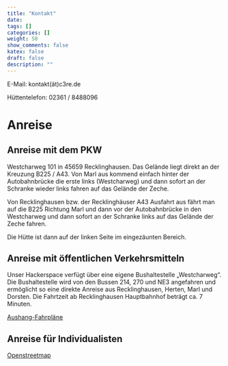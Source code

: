 ```yaml
---
title: "Kontakt"
date:
tags: []
categories: []
weight: 50
show_comments: false
katex: false
draft: false
description: ""
---
```


E-Mail: kontakt(ät)c3re.de

Hüttentelefon: 02361 / 8488096

# Anreise

## Anreise mit dem PKW

Westcharweg 101 in 45659 Recklinghausen. Das Gelände liegt direkt an der Kreuzung B225 / A43.
Von Marl aus kommend einfach hinter der Autobahnbrücke die erste links (Westcharweg) und dann sofort an der Schranke wieder links fahren auf das Gelände der Zeche.

Von Recklinghausen bzw. der Recklinghäuser A43 Ausfahrt aus fährt man auf die B225 Richtung Marl und dann vor der Autobahnbrücke in den Westcharweg und dann sofort an der Schranke links auf das Gelände der Zeche fahren.

Die Hütte ist dann auf der linken Seite im eingezäunten Bereich.

## Anreise mit öffentlichen Verkehrsmitteln

Unser Hackerspace verfügt über eine eigene Bushaltestelle „Westcharweg“. Die Bushaltestelle wird von den Bussen 214, 270 und NE3 angefahren und ermöglicht so eine direkte Anreise aus Recklinghausen, Herten, Marl und Dorsten. Die Fahrtzeit ab Recklinghausen Hauptbahnhof beträgt ca. 7 Minuten.

[Aushang-Fahrpläne](http://efa.vrr.de/vrrstd/XSLT_TRIP_REQUEST2?language=de&commonMacro=true&itdLPxx_transpCompany=vrr&canChangeMOT=0&name_origin=20003581&type_origin=any&name_destination=streetID:1500000644::5562032:12:Westcharweg:Recklinghausen:Westcharweg::Westcharweg::ANY:DIVA_STREET:798656:5267077:MRCV:nrw&type_destination=any&trITMOTvalue100=10&lineRestriction=403&itdLPxx_sttD=true)

## Anreise für Individualisten

[Openstreetmap](https://www.openstreetmap.org/node/4115120510#map=17/51.62431/7.17115)
